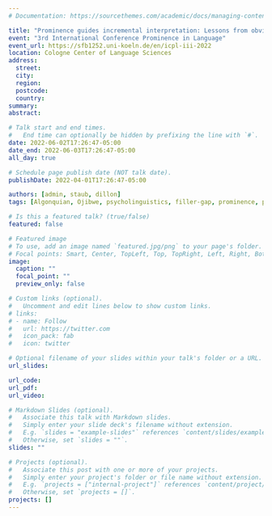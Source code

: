 ```yaml
---
# Documentation: https://sourcethemes.com/academic/docs/managing-content/

title: "Prominence guides incremental interpretation: Lessons from obviation in Ojibwe"
event: "3rd International Conference Prominence in Language"
event_url: https://sfb1252.uni-koeln.de/en/icpl-iii-2022
location: Cologne Center of Language Sciences
address:
  street:
  city:
  region:
  postcode:
  country:
summary:
abstract:

# Talk start and end times.
#   End time can optionally be hidden by prefixing the line with `#`.
date: 2022-06-02T17:26:47-05:00
date_end: 2022-06-03T17:26:47-05:00
all_day: true

# Schedule page publish date (NOT talk date).
publishDate: 2022-04-01T17:26:47-05:00

authors: [admin, staub, dillon]
tags: [Algonquian, Ojibwe, psycholinguistics, filler-gap, prominence, phi-features, obviation]

# Is this a featured talk? (true/false)
featured: false

# Featured image
# To use, add an image named `featured.jpg/png` to your page's folder. 
# Focal points: Smart, Center, TopLeft, Top, TopRight, Left, Right, BottomLeft, Bottom, BottomRight.
image:
  caption: ""
  focal_point: ""
  preview_only: false

# Custom links (optional).
#   Uncomment and edit lines below to show custom links.
# links:
# - name: Follow
#   url: https://twitter.com
#   icon_pack: fab
#   icon: twitter

# Optional filename of your slides within your talk's folder or a URL.
url_slides:

url_code:
url_pdf:
url_video:

# Markdown Slides (optional).
#   Associate this talk with Markdown slides.
#   Simply enter your slide deck's filename without extension.
#   E.g. `slides = "example-slides"` references `content/slides/example-slides.md`.
#   Otherwise, set `slides = ""`.
slides: ""

# Projects (optional).
#   Associate this post with one or more of your projects.
#   Simply enter your project's folder or file name without extension.
#   E.g. `projects = ["internal-project"]` references `content/project/deep-learning/index.md`.
#   Otherwise, set `projects = []`.
projects: []
---
```

